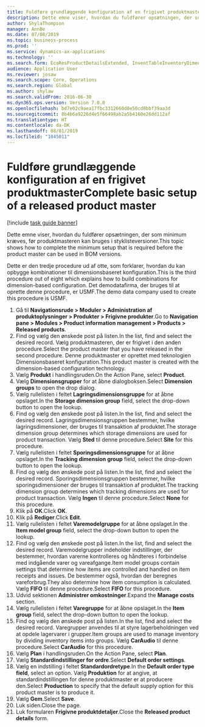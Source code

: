 ```yaml
---
title: Fuldføre grundlæggende konfiguration af en frigivet produktmaster
description: Dette emne viser, hvordan du fuldfører opsætningen, der som minimum kræves, før produktmasteren kan bruges i styklisteversioner.
author: ShylaThompson
manager: AnnBe
ms.date: 07/08/2019
ms.topic: business-process
ms.prod: ''
ms.service: dynamics-ax-applications
ms.technology: ''
ms.search.form: EcoResProductDetailsExtended, InventTableInventoryDimensionGroups, InventItemOrderSetup
audience: Application User
ms.reviewer: josaw
ms.search.scope: Core, Operations
ms.search.region: Global
ms.author: shylaw
ms.search.validFrom: 2016-06-30
ms.dyn365.ops.version: Version 7.0.0
ms.openlocfilehash: bd7e02c9aea17fbc3312660d0e50cd8bbf39aa3d
ms.sourcegitcommit: 8b4b6a9226d4e5f66498ab2a5b4160e26dd112af
ms.translationtype: HT
ms.contentlocale: da-DK
ms.lasthandoff: 08/01/2019
ms.locfileid: "1845011"
---
```

# <a name="complete-basic-setup-of-a-released-product-master"></a><span data-ttu-id="e5948-103">Fuldføre grundlæggende konfiguration af en frigivet produktmaster</span><span class="sxs-lookup"><span data-stu-id="e5948-103">Complete basic setup of a released product master</span></span>

[!include [task guide banner](../../includes/task-guide-banner.md)]

<span data-ttu-id="e5948-104">Dette emne viser, hvordan du fuldfører opsætningen, der som minimum kræves, før produktmasteren kan bruges i styklisteversioner.</span><span class="sxs-lookup"><span data-stu-id="e5948-104">This topic shows how to complete the minimum setup that is required before the product master can be used in BOM versions.</span></span>

<span data-ttu-id="e5948-105">Dette er den tredje procedure ud af otte, som forklarer, hvordan du kan opbygge kombinationer til dimensionsbaseret konfiguration.</span><span class="sxs-lookup"><span data-stu-id="e5948-105">This is the third procedure out of eight which explains how to build combinations for dimension-based configuration.</span></span> <span data-ttu-id="e5948-106">Det demodatafirma, der bruges til at oprette denne procedure, er USMF.</span><span class="sxs-lookup"><span data-stu-id="e5948-106">The demo data company used to create this procedure is USMF.</span></span>

1. <span data-ttu-id="e5948-107">Gå til **Navigationsrude > Moduler > Administration af produktoplysninger > Produkter > Frigivne produkter**.</span><span class="sxs-lookup"><span data-stu-id="e5948-107">Go to **Navigation pane > Modules > Product information management > Products > Released products**.</span></span>
2. <span data-ttu-id="e5948-108">Find og vælg den ønskede post på listen.</span><span class="sxs-lookup"><span data-stu-id="e5948-108">In the list, find and select the desired record.</span></span> <span data-ttu-id="e5948-109">Vælg produktmasteren, der er frigivet i den anden procedure.</span><span class="sxs-lookup"><span data-stu-id="e5948-109">Select the product master that you have released in the second procedure.</span></span> <span data-ttu-id="e5948-110">Denne produktmaster er oprettet med teknologien Dimensionsbaseret konfiguration.</span><span class="sxs-lookup"><span data-stu-id="e5948-110">This product master is created with the dimension-based configuration technology.</span></span>  
3. <span data-ttu-id="e5948-111">Vælg **Produkt** i handlingsruden.</span><span class="sxs-lookup"><span data-stu-id="e5948-111">On the Action Pane, select **Product**.</span></span>
4. <span data-ttu-id="e5948-112">Vælg **Dimensionsgrupper** for at åbne dialogboksen.</span><span class="sxs-lookup"><span data-stu-id="e5948-112">Select **Dimension groups** to open the drop dialog.</span></span>
5. <span data-ttu-id="e5948-113">Vælg rullelisten i feltet **Lagringsdimensionsgruppe** for at åbne opslaget.</span><span class="sxs-lookup"><span data-stu-id="e5948-113">In the **Storage dimension group** field, select the drop-down button to open the lookup.</span></span>
6. <span data-ttu-id="e5948-114">Find og vælg den ønskede post på listen.</span><span class="sxs-lookup"><span data-stu-id="e5948-114">In the list, find and select the desired record.</span></span> <span data-ttu-id="e5948-115">Lagringsdimensionsgruppen bestemmer, hvilke lagringsdimensioner, der bruges til transaktion af produktet.</span><span class="sxs-lookup"><span data-stu-id="e5948-115">The storage dimension group determines which storage dimensions are used for product transaction.</span></span> <span data-ttu-id="e5948-116">Vælg **Sted** til denne procedure.</span><span class="sxs-lookup"><span data-stu-id="e5948-116">Select **Site** for this procedure.</span></span>  
7. <span data-ttu-id="e5948-117">Vælg rullelisten i feltet **Sporingsdimensionsgruppe** for at åbne opslaget.</span><span class="sxs-lookup"><span data-stu-id="e5948-117">In the **Tracking dimension group** field, select the drop-down button to open the lookup.</span></span>
8. <span data-ttu-id="e5948-118">Find og vælg den ønskede post på listen.</span><span class="sxs-lookup"><span data-stu-id="e5948-118">In the list, find and select the desired record.</span></span> <span data-ttu-id="e5948-119">Sporingsdimensionsgruppen bestemmer, hvilke sporingsdimensioner der bruges til transaktion af produktet.</span><span class="sxs-lookup"><span data-stu-id="e5948-119">The tracking dimension group determines which tracking dimensions are used for product transaction.</span></span> <span data-ttu-id="e5948-120">Vælg **Ingen** til denne procedure.</span><span class="sxs-lookup"><span data-stu-id="e5948-120">Select **None** for this procedure.</span></span>  
9. <span data-ttu-id="e5948-121">Klik på **OK**.</span><span class="sxs-lookup"><span data-stu-id="e5948-121">Click **OK**.</span></span>
10. <span data-ttu-id="e5948-122">Klik på **Rediger**.</span><span class="sxs-lookup"><span data-stu-id="e5948-122">Click **Edit**.</span></span>
11. <span data-ttu-id="e5948-123">Vælg rullelisten i feltet **Varemodelgruppe** for at åbne opslaget.</span><span class="sxs-lookup"><span data-stu-id="e5948-123">In the **Item model group** field, select the drop-down button to open the lookup.</span></span>
12. <span data-ttu-id="e5948-124">Find og vælg den ønskede post på listen.</span><span class="sxs-lookup"><span data-stu-id="e5948-124">In the list, find and select the desired record.</span></span> <span data-ttu-id="e5948-125">Varemodelgrupper indeholder indstillinger, der bestemmer, hvordan varerne kontrolleres og håndteres i forbindelse med indgående varer og vareafgange.</span><span class="sxs-lookup"><span data-stu-id="e5948-125">Item model groups contain settings that determine how items are controlled and handled on item receipts and issues.</span></span> <span data-ttu-id="e5948-126">De bestemmer også, hvordan der beregnes vareforbrug.</span><span class="sxs-lookup"><span data-stu-id="e5948-126">They also determine how item consumption is calculated.</span></span> <span data-ttu-id="e5948-127">Vælg **FIFO** til denne procedure.</span><span class="sxs-lookup"><span data-stu-id="e5948-127">Select **FIFO** for this procedure.</span></span>  
13. <span data-ttu-id="e5948-128">Udvid sektionen **Administrer omkostninger**.</span><span class="sxs-lookup"><span data-stu-id="e5948-128">Expand the **Manage costs** section.</span></span>
14. <span data-ttu-id="e5948-129">Vælg rullelisten i feltet **Varegruppe** for at åbne opslaget.</span><span class="sxs-lookup"><span data-stu-id="e5948-129">In the **Item group** field, select the drop-down button to open the lookup.</span></span>
15. <span data-ttu-id="e5948-130">Find og vælg den ønskede post på listen.</span><span class="sxs-lookup"><span data-stu-id="e5948-130">In the list, find and select the desired record.</span></span> <span data-ttu-id="e5948-131">Varegrupper anvendes til at styre lagerbeholdningen ved at opdele lagervarer i grupper.</span><span class="sxs-lookup"><span data-stu-id="e5948-131">Item groups are used to manage inventory by dividing inventory items into groups.</span></span> <span data-ttu-id="e5948-132">Vælg **CarAudio** til denne procedure.</span><span class="sxs-lookup"><span data-stu-id="e5948-132">Select **CarAudio** for this procedure.</span></span>  
16. <span data-ttu-id="e5948-133">Vælg **Plan** i handlingsruden.</span><span class="sxs-lookup"><span data-stu-id="e5948-133">On the Action Pane, select **Plan**.</span></span>
17. <span data-ttu-id="e5948-134">Vælg **Standardindstillinger for ordre**.</span><span class="sxs-lookup"><span data-stu-id="e5948-134">Select **Default order settings**.</span></span>
18. <span data-ttu-id="e5948-135">Vælg en indstilling i feltet **Standardordretype**.</span><span class="sxs-lookup"><span data-stu-id="e5948-135">In the **Default order type field**, select an option.</span></span> <span data-ttu-id="e5948-136">Vælg **Produktion** for at angive, at standardindstillingen for denne produktmaster er at producere den.</span><span class="sxs-lookup"><span data-stu-id="e5948-136">Select **Production** to specify that the default supply option for this product master is to produce it.</span></span>  
19. <span data-ttu-id="e5948-137">Vælg **Gem**.</span><span class="sxs-lookup"><span data-stu-id="e5948-137">Select **Save**.</span></span>
20. <span data-ttu-id="e5948-138">Luk siden.</span><span class="sxs-lookup"><span data-stu-id="e5948-138">Close the page.</span></span>
21. <span data-ttu-id="e5948-139">Luk formularen **Frigivne produktdetaljer**.</span><span class="sxs-lookup"><span data-stu-id="e5948-139">Close the **Released product details** form.</span></span>

